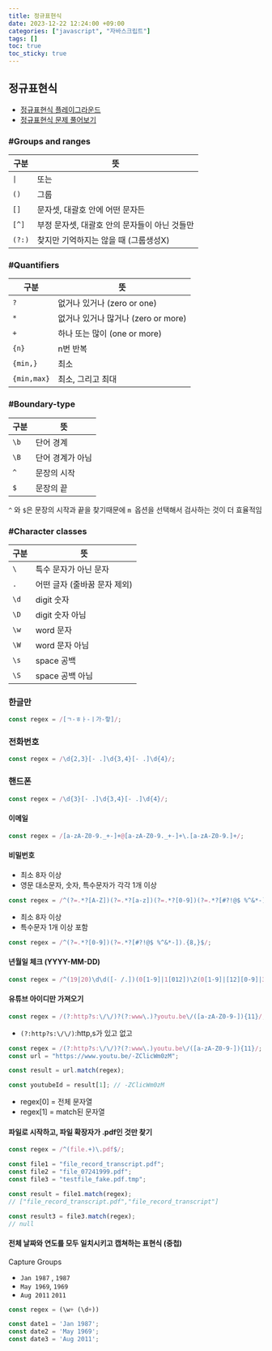 ```yaml
---
title: 정규표현식
date: 2023-12-22 12:24:00 +09:00
categories: ["javascript", "자바스크립트"]
tags: []
toc: true
toc_sticky: true
---
```


## 정규표현식

- [정규표현식 플레이그라운드](https://regexr.com/)
- [정규표현식 문제 풀어보기](https://regexone.com/)

### #Groups and ranges

| 구분   | 뜻                                            |
| ------ | --------------------------------------------- |
| `\|`   | 또는                                          |
| `()`   | 그룹                                          |
| `[]`   | 문자셋, 대괄호 안에 어떤 문자든               |
| `[^]`  | 부정 문자셋, 대괄호 안의 문자들이 아닌 것들만 |
| `(?:)` | 찾지만 기억하지는 않을 때 (그룹생성X)         |

### #Quantifiers

| 구분        | 뜻                                  |
| ----------- | ----------------------------------- |
| `?`         | 없거나 있거나 (zero or one)         |
| `*`         | 없거나 있거나 많거나 (zero or more) |
| `+`         | 하나 또는 많이 (one or more)        |
| `{n}`       | n번 반복                            |
| `{min,}`    | 최소                                |
| `{min,max}` | 최소, 그리고 최대                   |

### #Boundary-type

| 구분 | 뜻               |
| ---- | ---------------- |
| `\b` | 단어 경계        |
| `\B` | 단어 경계가 아님 |
| `^`  | 문장의 시작      |
| `$`  | 문장의 끝        |

`^` 와 `$`은 문장의 시작과 끝을 찾기때문에 `m `옵션을 선택해서 검사하는 것이 더 효율적임

### #Character classes

| 구분 | 뜻                           |
| ---- | ---------------------------- |
| `\`  | 특수 문자가 아닌 문자        |
| `.`  | 어떤 글자 (줄바꿈 문자 제외) |
| `\d` | digit 숫자                   |
| `\D` | digit 숫자 아님              |
| `\w` | word 문자                    |
| `\W` | word 문자 아님               |
| `\s` | space 공백                   |
| `\S` | space 공백 아님              |

### 한글만

```js
const regex = /[ㄱ-ㅎㅏ-ㅣ가-핳]/;
```

### 전화번호

```js
const regex = /\d{2,3}[- .]\d{3,4}[- .]\d{4}/;
```

### 핸드폰

```js
const regex = /\d{3}[- .]\d{3,4}[- .]\d{4}/;
```

#### 이메일

```js
const regex = /[a-zA-Z0-9._+-]+@[a-zA-Z0-9._+-]+\.[a-zA-Z0-9.]+/;
```

#### 비밀번호

- 최소 8자 이상
- 영문 대소문자, 숫자, 특수문자가 각각 1개 이상

```js
const regex = /^(?=.*?[A-Z])(?=.*?[a-z])(?=.*?[0-9])(?=.*?[#?!@$ %^&*-]).{8,}$/;
```

- 최소 8자 이상
- 특수문자 1개 이상 포함

```js
const regex = /^(?=.*?[0-9])(?=.*?[#?!@$ %^&*-]).{8,}$/;
```

#### 년월일 체크 (YYYY-MM-DD)

```js
const regex = /^(19|20)\d\d([- /.])(0[1-9]|1[012])\2(0[1-9]|[12][0-9]|3[01])$/;
```

#### 유튜브 아이디만 가져오기

```js
const regex = /(?:http?s:\/\/)?(?:www\.)?youtu.be\/([a-zA-Z0-9-]){11}/;
```

- `(?:http?s:\/\/)`:http,s가 있고 없고

```js
const regex = /(?:http?s:\/\/)?(?:www\.)youtu.be\/([a-zA-Z0-9-]){11}/;
const url = "https://www.youtu.be/-ZClicWm0zM";

const result = url.match(regex);

const youtubeId = result[1]; // -ZClicWm0zM
```

- regex[0] = 전체 문자열
- regex[1] = match된 문자열

#### 파일로 시작하고, 파일 확장자가 .pdf인 것만 찾기

```js
const regex = /^(file.+)\.pdf$/;

const file1 = "file_record_transcript.pdf";
const file2 = "file_07241999.pdf";
const file3 = "testfile_fake.pdf.tmp";

const result = file1.match(regex);
// ["file_record_transcript.pdf","file_record_transcript"]

const result3 = file3.match(regex);
// null
```

#### 전체 날짜와 연도를 모두 일치시키고 캡쳐하는 표현식 (중첩)

Capture Groups

- `Jan 1987` , `1987`
- `May 1969`, `1969`
- `Aug 2011` `2011`

```js
const regex = (\w+ (\d+))

const date1 = 'Jan 1987';
const date2 = 'May 1969';
const date3 = 'Aug 2011';

```
